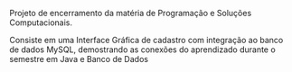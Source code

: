 Projeto de encerramento da matéria de Programação e Soluções Computacionais.

Consiste em uma Interface Gráfica de cadastro com integração ao banco de dados MySQL, demostrando as conexões do aprendizado durante o semestre em Java e Banco de Dados
